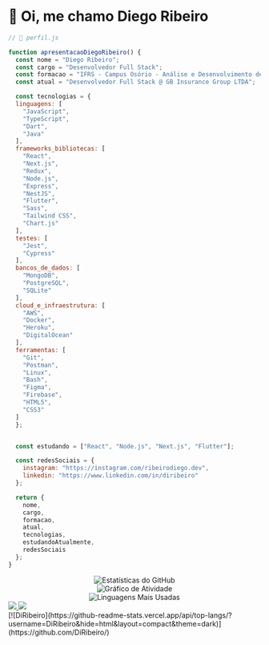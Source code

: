 # 👋 Oi, me chamo Diego Ribeiro

```js
// 📄 perfil.js

function apresentacaoDiegoRibeiro() {
  const nome = "Diego Ribeiro";
  const cargo = "Desenvolvedor Full Stack";
  const formacao = "IFRS - Campus Osório - Análise e Desenvolvimento de Sistemas";
  const atual = "Desenvolvedor Full Stack @ GB Insurance Group LTDA";

  const tecnologias = {
  linguagens: [
    "JavaScript",
    "TypeScript",
    "Dart",
    "Java"
  ],
  frameworks_bibliotecas: [
    "React",
    "Next.js",
    "Redux",
    "Node.js",
    "Express",
    "NestJS",
    "Flutter",
    "Sass",
    "Tailwind CSS",
    "Chart.js"
  ],
  testes: [
    "Jest",
    "Cypress"
  ],
  bancos_de_dados: [
    "MongoDB",
    "PostgreSQL",
    "SQLite"
  ],
  cloud_e_infraestrutura: [
    "AWS",
    "Docker",
    "Heroku",
    "DigitalOcean"
  ],
  ferramentas: [
    "Git",
    "Postman",
    "Linux",
    "Bash",
    "Figma",
    "Firebase",
    "HTML5",
    "CSS3"
  ]
  };


  const estudando = ["React", "Node.js", "Next.js", "Flutter"];

  const redesSociais = {
    instagram: "https://instagram.com/ribeirodiego.dev",
    linkedin: "https://www.linkedin.com/in/diribeiro"
  };

  return {
    nome,
    cargo,
    formacao,
    atual,
    tecnologias,
    estudandoAtualmente,
    redesSociais
  };
}
```

<div align="center">
  <img src="https://github-readme-stats.vercel.app/api?username=diribeiro&show_icons=true&theme=tokyonight&count_private=true&hide_border=true" alt="Estatísticas do GitHub" />
  <br />
  <img src="https://github-readme-activity-graph.cyclic.app/graph?username=diribeiro&bg_color=1c1917&color=ffffff&line=0891b2&point=ffffff&area_color=1c1917&area=true&hide_border=true&custom_title=GitHub%20Commits%20Graph" alt="Gráfico de Atividade" />
  <br />
  <img src="https://github-readme-stats.vercel.app/api/top-langs/?username=diribeiro&layout=compact&theme=tokyonight&hide_border=true" alt="Linguagens Mais Usadas" />
</div>
<div>
  <a href="https://instagram.com/ribeirodiego.dev" target="_blank">
    <img src="https://img.shields.io/badge/-Instagram-%23E4405F?style=for-the-badge&logo=instagram&logoColor=white" /> 
  </a>
  <a href="https://www.linkedin.com/in/diribeiro" target="_blank"> 
    <img src="https://img.shields.io/badge/-LinkedIn-%230077B5?style=for-the-badge&logo=linkedin&logoColor=white" />
  </a>
</div>
[![DiRibeiro](https://github-readme-stats.vercel.app/api/top-langs/?username=DiRibeiro&hide=html&layout=compact&theme=dark)](https://github.com/DiRibeiro/)
